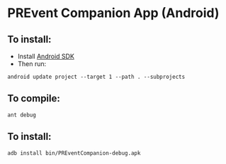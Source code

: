 # PREvent Companion App (Android)

## To install:
* Install [Android SDK](http://developer.android.com/sdk/index.html)
* Then run:
```
android update project --target 1 --path . --subprojects
```

## To compile:
```
ant debug
```

## To install: 
```
adb install bin/PREventCompanion-debug.apk
```
